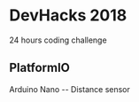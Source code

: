 # DevHacks 2018
<p>24 hours coding challenge</p>
<h2>PlatformIO</h2>
<p>Arduino Nano -- Distance sensor</p>